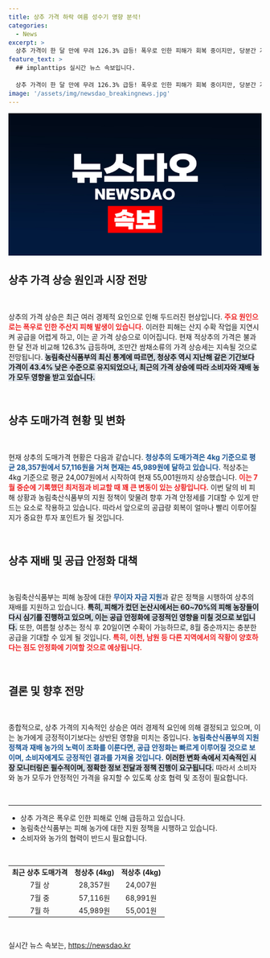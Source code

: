 ```yaml
---
title: 상추 가격 하락 여름 성수기 영향 분석!
categories:
  - News
excerpt: >
  상추 가격이 한 달 만에 무려 126.3% 급등! 폭우로 인한 피해가 회복 중이지만, 당분간 가격 고공행진은 계속될 전망. 소비자들은 가격 동향에 주목해야 할 때입니다!
feature_text: >
  ## implanttips 실시간 뉴스 속보입니다.

  상추 가격이 한 달 만에 무려 126.3% 급등! 폭우로 인한 피해가 회복 중이지만, 당분간 가격 고공행진은 계속될 전망. 소비자들은 가격 동향에 주목해야 할 때입니다!
image: '/assets/img/newsdao_breakingnews.jpg'
---
```


<p><img src="/assets/img/newsdao_breakingnews.jpg" alt="implanttips 속보" /></p>

<h2 data-ke-size="size26">상추 가격 상승 원인과 시장 전망</h2>

<p data-ke-size="size16">&nbsp;</p>

<p>상추의 가격 상승은 최근 여러 경제적 요인으로 인해 두드러진 현상입니다. <b><span style="color: #ee2323;">주요 원인으로는 폭우로 인한 주산지 피해 발생이 있습니다.</span></b> 이러한 피해는 산지 수확 작업을 지연시켜 공급을 어렵게 하고, 이는 곧 가격 상승으로 이어집니다. 현재 적상추의 가격은 불과 한 달 전과 비교해 126.3% 급등하며, 조만간 쌈채소류의 가격 상승세는 지속될 것으로 전망됩니다. <b><span style="background-color: #21538527;">농림축산식품부의 최신 통계에 따르면, 청상추 역시 지난해 같은 기간보다 가격이 43.4% 낮은 수준으로 유지되었으나, 최근의 가격 상승에 따라 소비자와 재배 농가 모두 영향을 받고 있습니다.</span></b> </p>

<p data-ke-size="size16">&nbsp;</p>

<h2 data-ke-size="size26">상추 도매가격 현황 및 변화</h2>

<p data-ke-size="size16">&nbsp;</p>

<p>현재 상추의 도매가격 현황은 다음과 같습니다. <b><span style="color: #1a5490;">청상추의 도매가격은 4kg 기준으로 평균 28,357원에서 57,116원을 거쳐 현재는 45,989원에 달하고 있습니다.</span></b> 적상추는 4kg 기준으로 평균 24,007원에서 시작하여 현재 55,001원까지 상승했습니다. <b><span style="color: #ee2323;">이는 7월 중순에 기록했던 최저점과 비교할 때 꽤 큰 변동이 있는 상황입니다.</span></b> 이번 달의 비 피해 상황과 농림축산식품부의 지원 정책이 맞물려 향후 가격 안정세를 기대할 수 있게 만드는 요소로 작용하고 있습니다. 따라서 앞으로의 공급량 회복이 얼마나 빨리 이루어질지가 중요한 투자 포인트가 될 것입니다.</p>

<p data-ke-size="size16">&nbsp;</p>

<h2 data-ke-size="size26">상추 재배 및 공급 안정화 대책</h2>

<p data-ke-size="size16">&nbsp;</p>

<p>농림축산식품부는 피해 농장에 대한 <b><span style="color: #1a5490;">무이자 자금 지원</span></b>과 같은 정책을 시행하여 상추의 재배를 지원하고 있습니다. <b><span style="background-color: #21538527;">특히, 피해가 컸던 논산시에서는 60~70%의 피해 농장들이 다시 심기를 진행하고 있으며, 이는 공급 안정화에 긍정적인 영향을 미칠 것으로 보입니다.</span></b> 또한, 여름철 상추는 정식 후 20일이면 수확이 가능하므로, 8월 중순까지는 충분한 공급을 기대할 수 있게 될 것입니다. <b><span style="color: #ee2323;">특히, 이천, 남원 등 다른 지역에서의 작황이 양호하다는 점도 안정화에 기여할 것으로 예상됩니다.</span></b></p>

<p data-ke-size="size16">&nbsp;</p>

<h2 data-ke-size="size26">결론 및 향후 전망</h2>

<p data-ke-size="size16">&nbsp;</p>

<p>종합적으로, 상추 가격의 지속적인 상승은 여러 경제적 요인에 의해 결정되고 있으며, 이는 농가에게 긍정적이기보다는 상반된 영향을 미치는 중입니다. <b><span style="color: #1a5490;">농림축산식품부의 지원 정책과 재배 농가의 노력이 조화를 이룬다면, 공급 안정화는 빠르게 이루어질 것으로 보이며, 소비자에게도 긍정적인 결과를 가져올 것입니다.</span></b> <b><span style="background-color: #21538527;">이러한 변화 속에서 지속적인 시장 모니터링은 필수적이며, 정확한 정보 전달과 정책 진행이 요구됩니다.</span></b> 따라서 소비자와 농가 모두가 안정적인 가격을 유지할 수 있도록 상호 협력 및 조정이 필요합니다. </p>

<p data-ke-size="size16">&nbsp;</p>

<hr />

<ul>
<li>상추 가격은 폭우로 인한 피해로 인해 급등하고 있습니다.</li>
<li>농림축산식품부는 피해 농가에 대한 지원 정책을 시행하고 있습니다.</li>
<li>소비자와 농가의 협력이 반드시 필요합니다.</li>
</ul>

<p data-ke-size="size16">&nbsp;</p>

<table style="width: 100%; border-collapse: collapse;">
<tr>
<td style="text-align: center; height: 17px;"><b>최근 상추 도매가격</b></td>
<td style="text-align: center; height: 17px;"><b>청상추 (4kg)</b></td>
<td style="text-align: center; height: 17px;"><b>적상추 (4kg)</b></td>
</tr>
<tr>
<td style="text-align: center; height: 17px;">7월 상</td>
<td style="text-align: center; height: 17px;">28,357원</td>
<td style="text-align: center; height: 17px;">24,007원</td>
</tr>
<tr>
<td style="text-align: center; height: 17px;">7월 중</td>
<td style="text-align: center; height: 17px;">57,116원</td>
<td style="text-align: center; height: 17px;">68,991원</td>
</tr>
<tr>
<td style="text-align: center; height: 17px;">7월 하</td>
<td style="text-align: center; height: 17px;">45,989원</td>
<td style="text-align: center; height: 17px;">55,001원</td>
</tr>
</table>

<p data-ke-size="size16">&nbsp;</p>
실시간 뉴스 속보는, <a href="https://newsdao.kr" rel="dofollow">https://newsdao.kr</a>


